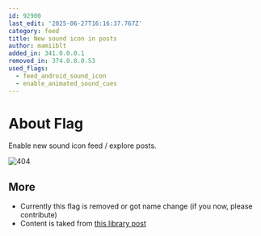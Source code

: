 ```yaml
---
id: 92900
last_edit: '2025-06-27T16:16:37.767Z'
category: feed
title: New sound icon in posts
author: mamiiblt
added_in: 341.0.0.0.1
removed_in: 374.0.0.0.53
used_flags:
  - feed_android_sound_icon
  - enable_animated_sound_cues
---
```


# About Flag

Enable new sound icon feed / explore posts.

![404](ss1.png)

## More

- Currently this flag is removed or got name change (if you now, please contribute)
- Content is taked from [this library post](https://t.me/instafel/34335/34420)
